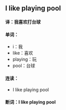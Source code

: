 ## I like playing pool

#### 译：我喜欢打台球

#### 单词：

- i：我
- like：喜欢
- playing：玩
- pool：台球

#### 连读：

- I like playing pool

#### 断词：I like playing pool
